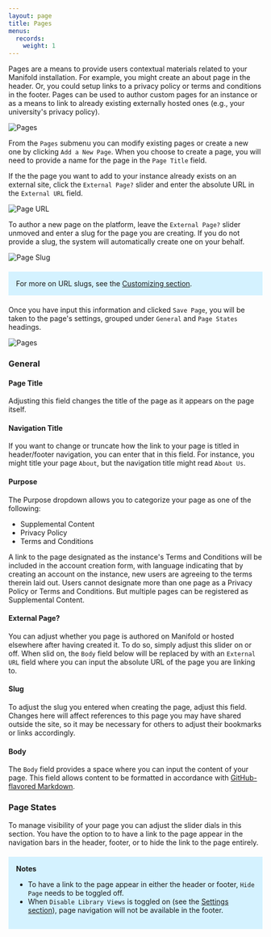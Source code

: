 ```yaml
---
layout: page
title: Pages
menus:
  records:
    weight: 1
---
```


Pages are a means to provide users contextual materials related to your Manifold installation. For example, you might create an about page in the header. Or, you could setup links to a privacy policy or terms and conditions in the footer. Pages can be used to author custom pages for an instance or as a means to link to already existing externally hosted ones (e.g., your university's privacy policy).

![Pages](/docs/assets/customizing/pages1.png)

From the `Pages` submenu you can modify existing pages or create a new one by clicking `Add a New Page`. When you choose to create a page, you will need to provide a name for the page in the `Page Title` field.

If the the page you want to add to your instance already exists on an external site, click the `External Page?` slider and enter the absolute URL in the `External URL` field.

![Page URL](/docs/assets/customizing/page-url.png)

To author a new page on the platform, leave the `External Page?` slider unmoved and enter a slug for the page you are creating. If you do not provide a slug, the system will automatically create one on your behalf.

![Page Slug](/docs/assets/customizing/page-slug.png)

<div style="background: #d4f2ff; margin: 20px 0; padding: 15px;">
For more on URL slugs, see the <a href="/docs/projects/customizing/general.html">Customizing section</a>.
</div>

Once you have input this information and clicked `Save Page`, you will be taken to the page's settings, grouped under `General` and `Page States` headings.

![Pages](/docs/assets/customizing/page_general.png)

### General

#### Page Title

Adjusting this field changes the title of the page as it appears on the page itself.

#### Navigation Title

If you want to change or truncate how the link to your page is titled in header/footer navigation, you can enter that in this field. For instance, you might title your page `About`, but the navigation title might read `About Us`.

#### Purpose

The Purpose dropdown allows you to categorize your page as one of the following:

- Supplemental Content
- Privacy Policy
- Terms and Conditions

A link to the page designated as the instance's Terms and Conditions will be included in the account creation form, with language indicating that by creating an account on the instance, new users are agreeing to the terms therein laid out. Users cannot designate more than one page as a Privacy Policy or Terms and Conditions. But multiple pages can be registered as Supplemental Content.

#### External Page?

You can adjust whether you page is authored on Manifold or hosted elsewhere after having created it. To do so, simply adjust this slider on or off. When slid on, the `Body` field below will be replaced by with an `External URL` field where you can input the absolute URL of the page you are linking to.

#### Slug

To adjust the slug you entered when creating the page, adjust this field. Changes here will affect references to this page you may have shared outside the site, so it may be necessary for others to adjust their bookmarks or links accordingly.

#### Body

The `Body` field provides a space where you can input the content of your page. This field allows content to be formatted in accordance with [GitHub-flavored Markdown](https://help.github.com/articles/basic-writing-and-formatting-syntax/).

### Page States

To manage visibility of your page you can adjust the slider dials in this section. You have the option to to have a link to the page appear in the navigation bars in the header, footer, or to hide the link to the page entirely.

<div style="background: #d4f2ff; margin: 20px 0; padding: 15px;">
<strong>Notes</strong>
<ul>
<li>To have a link to the page appear in either the header or footer, <code>Hide Page</code> needs to be toggled off.</li>
<li>When <code>Disable Library Views</code> is toggled on (see the <a href="/docs/customizing/settings/general.html">Settings section</a>), page navigation will not be available in the footer.</li>
</ul>
</div>
